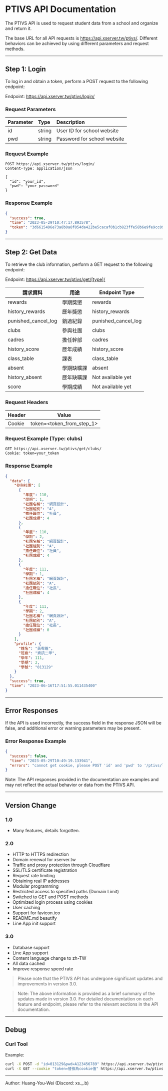 # PTIVS API Documentation

The PTIVS API is used to request student data from a school and organize and return it.

The base URL for all API requests is https://api.xserver.tw/ptivs/. Different behaviors can be achieved by using
different parameters and request methods.


---

## Step 1: Login

To log in and obtain a token, perform a POST request to the following endpoint:

Endpoint: https://api.xserver.tw/ptivs/login/

### Request Parameters

| Parameter | Type   | Description                 |
|:----------|:-------|:----------------------------|
| id        | string | User ID for school website  |
| pwd       | string | Password for school website |

### Request Example

```http
POST https://api.xserver.tw/ptivs/login/
Content-Type: application/json

{
  "id": "your_id",
  "pwd": "your_password"
}
```

### Response Example

```json
{
  "success": true,
  "time": "2023-05-29T10:47:17.893578",
  "token": "3d6615496e73a8b0a8f054da422be5cacaf0b1cb823ffe58b6e9fe9cc09dd6ca5a2b50f01a262573586063b7e361b84115e6e650201ac7c5656882728c2ce8dc"
}
```

---

## Step 2: Get Data

To retrieve the club information, perform a GET request to the following endpoint:

Endpoint: https://api.xserver.tw/ptivs/get/[type]/

| 請求資料                | 用途    | Endpoint Type       |
|---------------------|-------|---------------------|
| rewards             | 學期獎懲  | rewards             |
| history_rewards     | 歷年獎懲  | history_rewards     |
| punished_cancel_log | 銷過紀錄  | punished_cancel_log |
| clubs               | 參與社團  | clubs               |
| cadres              | 擔任幹部  | cadres              |
| history_score       | 歷年成績  | history_score       |
| class_table         | 課表    | class_table         |
| absent              | 學期缺曠課 | absent              |
| history_absent      | 歷年缺曠課 | Not available yet   |
| score               | 學期成績  | Not available yet   |

### Request Headers

| Header | Value                     |
|--------|---------------------------|
| Cookie | token=<token_from_step_1> |

### Request Example (Type: clubs)

```http
GET https://api.xserver.tw/ptivs/get/clubs/
Cookie: token=your_token
```

### Response Example

```json
{
  "data": {
    "參與社團": [
      {
        "年度": 110,
        "學期": 1,
        "社團名稱": "網頁設計",
        "社團組別": "A",
        "擔任職位": "社員",
        "社團成績": 4
      },
      {
        "年度": 110,
        "學期": 2,
        "社團名稱": "網頁設計",
        "社團組別": "A",
        "擔任職位": "社員",
        "社團成績": 4
      },
      {
        "年度": 111,
        "學期": 1,
        "社團名稱": "網頁設計",
        "社團組別": "A",
        "擔任職位": "社長",
        "社團成績": 4
      },
      {
        "年度": 111,
        "學期": 2,
        "社團名稱": "網頁設計",
        "社團組別": "A",
        "擔任職位": "社長",
        "社團成績": 0
      }
    ],
    "profile": {
      "姓名": "黃宥維",
      "班級": "資訊二甲",
      "學年": 111,
      "學期": 2,
      "學號": "013129"
    }
  },
  "success": true,
  "time": "2023-06-16T17:51:55.011435400"
}
```

---

## Error Responses

If the API is used incorrectly, the success field in the response JSON will be false, and additional error or warning
parameters may be present.

### Error Response Example

```json
{
  "success": false,
  "time": "2023-05-29T10:49:19.133941",
  "errors": "cannot get cookie, please POST 'id' and 'pwd' to '/ptivs/login/' for login first"
}
```

Note: The API responses provided in the documentation are examples and may not reflect the actual behavior or data from
the PTIVS API.

---

## Version Change

### 1.0

* Many features, details forgotten.

### 2.0

* HTTP to HTTPS redirection
* Domain renewal for xserver.tw
* Traffic and proxy protection through Cloudflare
* SSL/TLS certificate registration
* Request rate limiting
* Obtaining real IP addresses
* Modular programming
* Restricted access to specified paths (Domain Limit)
* Switched to GET and POST methods
* Optimized login process using cookies
* User caching
* Support for favicon.ico
* README.md beautify
* Line App init support

### 3.0

* Database support
* Line App support
* Content language change to zh-TW
* All data cached
* Improve response speed rate

> Please note that the PTIVS API has undergone significant updates and improvements in version 3.0.

> Note: The above information is provided as a brief summary of the updates made in version 3.0. For detailed
> documentation on each feature and endpoint, please refer to the relevant sections in the API documentation.

---

## Debug

### Curl Tool

Example:

```bash
curl -X POST -d "id=013129&pwd=A123456789" https://api.xserver.tw/ptivs/login/
curl -X GET --cookie "token=替換為cookie值" https://api.xserver.tw/ptivs/get/clubs/
```


---

Author: Huang-You-Wei (Discord: xs._.b)
